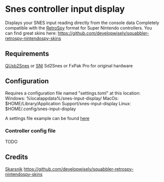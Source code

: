 # Snes controller input display
Displays your SNES input reading directly from the console data
Completely compatible with the [RetroSpy](https://retro-spy.com) format for Super Nintendo controllers.
You can find great skins here: https://github.com/developwisely/squabbler-retrospy-nintendospy-skins

## Requirements
[QUsb2Snes](https://skarsnik.github.io/QUsb2snes/) or [SNI](https://github.com/alttpo/sni)
Sd2Snes or FxPak Pro for original hardware

## Configuration
Requires a configuration file named "settings.toml" at this location:
Windows: %localappdata%/snes-input-display/
MacOs: $HOME/Library/Application Support/snes-input-display
Linux: $HOME/.config/snes-input-display

A settings file example can be found [here](confs/settings.toml)
### Controller config file
TODO

## Credits
[Skarsnik](https://github.com/Skarsnik)
https://github.com/developwisely/squabbler-retrospy-nintendospy-skins